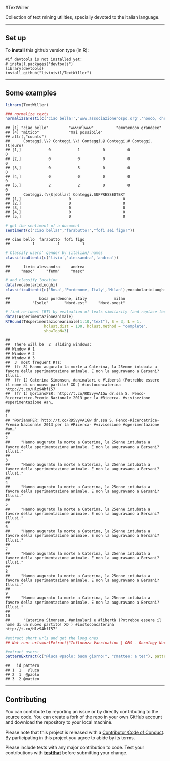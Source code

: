 #TextWiller

Collection of text mining utilities, specially devoted to the italian language.

* * *

## Set up

To **install** this github version type (in R):

    #if devtools is not installed yet: 
    # install.packages("devtools") 
    library(devtools)
    install_github("livioivil/TextWiller")


* * *

## Some examples



```r
library(TextWiller)

### normalize texts
normalizzaTesti(c('ciao bella!','www.associazionerospo.org','noooo, che grandeeeeee!!!!!','mitticooo', 'mai possibile?!?!'))
```

```
## [1] "ciao bello"         "wwwurlwww"          "emotenooo grandeee"
## [4] "mitico"             "mai possibile"     
## attr(,"counts")
##      Conteggi.\\? Conteggi.\\! Conteggi.@ Conteggi.# Conteggi.(€|euro)
## [1,]            0            1          0          0                 0
## [2,]            0            0          0          0                 0
## [3,]            0            5          0          0                 0
## [4,]            0            0          0          0                 0
## [5,]            2            2          0          0                 0
##      Conteggi.(\\$|dollar) Conteggi.SUPPRESSEDTEXT
## [1,]                     0                       0
## [2,]                     0                       0
## [3,]                     0                       0
## [4,]                     0                       0
## [5,]                     0                       0
```

```r
# get the sentiment of a document
sentiment(c("ciao bella!","farabutto!","fofi sei figo!"))
```

```
## ciao bello  farabutto  fofi figo 
##          1         -1          1
```

```r
# Classify users' gender by (italian) names
classificaUtenti(c('livio','alessandra','andrea'))
```

```
##      livio alessandra     andrea 
##     "masc"     "femm"     "masc"
```

```r
# and classify location
data(vocabolarioLuoghi)
classificaUtenti(c('Bosa','Pordenone, Italy','Milan'),vocabolarioLuoghi)
```

```
##             bosa pordenone, italy            milan 
##          "Isole"       "Nord-est"     "Nord-ovest"
```

```r
# find re-tweet (RT) by evaluation of texts similarity (and replace texts so that they become equals):
data(TWsperimentazioneanimale)
RTHound(TWsperimentazioneanimale[1:10,"text"], S = 3, L = 1, 
                 hclust.dist = 100, hclust.method = "complete",
                 showTopN=3)
```

```
## 
##  There will be  2  sliding windows:
## Window # 1
## Window # 2
## Window # 3
##  3  most frequent RTs:
##  (fr 8) Hanno augurato la morte a Caterina, la 25enne intubata a favore della sperimentazione animale. E non la auguravano a Bersani? Illusi.
##  (fr 1) Caterina Simonsen, #animalari e #libertà (Potrebbe essere il nome di un nuovo partito! XD ) #iostoconcaterina http://t.co/Hlz94hfI57
##  (fr 1) @orianoPER: http://t.co/RD5vyvA1Gw dr.ssa S. Penco-Ricercatrice-Premio Nazionale 2013 per la #Ricerca- #vivisezione #sperimentazione #an…
```

```
##                                                                                                                                           1 
## "@orianoPER: http://t.co/RD5vyvA1Gw dr.ssa S. Penco-Ricercatrice-Premio Nazionale 2013 per la #Ricerca- #vivisezione #sperimentazione #an…" 
##                                                                                                                                           2 
##     "Hanno augurato la morte a Caterina, la 25enne intubata a favore della sperimentazione animale. E non la auguravano a Bersani? Illusi." 
##                                                                                                                                           3 
##     "Hanno augurato la morte a Caterina, la 25enne intubata a favore della sperimentazione animale. E non la auguravano a Bersani? Illusi." 
##                                                                                                                                           4 
##     "Hanno augurato la morte a Caterina, la 25enne intubata a favore della sperimentazione animale. E non la auguravano a Bersani? Illusi." 
##                                                                                                                                           5 
##     "Hanno augurato la morte a Caterina, la 25enne intubata a favore della sperimentazione animale. E non la auguravano a Bersani? Illusi." 
##                                                                                                                                           6 
##     "Hanno augurato la morte a Caterina, la 25enne intubata a favore della sperimentazione animale. E non la auguravano a Bersani? Illusi." 
##                                                                                                                                           7 
##     "Hanno augurato la morte a Caterina, la 25enne intubata a favore della sperimentazione animale. E non la auguravano a Bersani? Illusi." 
##                                                                                                                                           8 
##     "Hanno augurato la morte a Caterina, la 25enne intubata a favore della sperimentazione animale. E non la auguravano a Bersani? Illusi." 
##                                                                                                                                           9 
##     "Hanno augurato la morte a Caterina, la 25enne intubata a favore della sperimentazione animale. E non la auguravano a Bersani? Illusi." 
##                                                                                                                                          10 
##      "Caterina Simonsen, #animalari e #libertà (Potrebbe essere il nome di un nuovo partito! XD ) #iostoconcaterina http://t.co/Hlz94hfI57"
```

```r
#extract short urls and get the long ones
## Not run: urls=urlExtract("Influenza Vaccination | ONS - Oncology Nursing Society http://t.co/924sRKGBU9 See All http://t.co/dbtPJRMl00")

#extract users:
patternExtract(c("@luca @paolo: buon giorno!", "@matteo: a te!"), pattern="@\\w+")
```

```
##   id pattern
## 1  1   @luca
## 2  1  @paolo
## 3  2 @matteo
```

* * *

## Contributing

You can contribute by reporting an issue or by directly contributing to the source code. You can create a fork of the repo in your own GitHub account and download the repository to your local machine.

Please note that this project is released with a [Contributor Code of Conduct](CODE_OF_CONDUCT.md). By participating in this project you agree to abide by its terms. 

Please include tests with any major contribution to code. Test your contributions with [**testthat**](https://cran.r-project.org/web/packages/testthat/index.html) before submitting your change.
